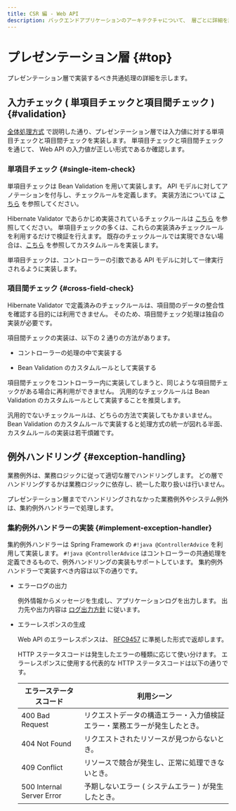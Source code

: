 ```yaml
---
title: CSR 編 - Web API
description: バックエンドアプリケーションのアーキテクチャについて、 層ごとに詳細を説明します。
---
```


# プレゼンテーション層 {#top}

プレゼンテーション層で実装するべき共通処理の詳細を示します。

## 入力チェック ( 単項目チェックと項目間チェック ) {#validation}

[全体処理方式](../global-function.md#validation-policy) で説明した通り、プレゼンテーション層では入力値に対する単項目チェックと項目間チェックを実装します。
単項目チェックと項目間チェックを通じて、 Web API の入力値が正しい形式であるか確認します。

### 単項目チェック {#single-item-check}

単項目チェックは Bean Validation を用いて実装します。
API モデルに対してアノテーションを付与し、チェックルールを定義します。
実装方法については [こちら](https://docs.jboss.org/hibernate/stable/validator/reference/en-US/html_single/#chapter-bean-constraints) を参照してください。

Hibernate Validator であらかじめ実装されているチェックルールは [こちら](https://docs.jboss.org/hibernate/stable/validator/reference/en-US/html_single/#section-builtin-constraints) を参照してください。
単項目チェックの多くは、これらの実装済みチェックルールを利用するだけで検証を行えます。
既存のチェックルールでは実現できない場合は、[こちら](https://docs.jboss.org/hibernate/stable/validator/reference/en-US/html_single/#validator-customconstraints-simple) を参照してカスタムルールを実装します。

単項目チェックは、コントローラーの引数である API モデルに対して一律実行されるように実装します。

### 項目間チェック {#cross-field-check}

Hibernate Validator で定義済みのチェックルールは、項目間のデータの整合性を確認する目的には利用できません。
そのため、項目間チェック処理は独自の実装が必要です。

項目間チェックの実装は、以下の 2 通りの方法があります。

- コントローラーの処理の中で実装する
  
- Bean Validation のカスタムルールとして実装する

項目間チェックをコントローラー内に実装してしまうと、同じような項目間チェックがある場合に再利用ができません。
汎用的なチェックルールは Bean Validation のカスタムルールとして実装することを推奨します。

汎用的でないチェックルールは、どちらの方法で実装してもかまいません。
Bean Validation のカスタムルールで実装すると処理方式の統一が図れる半面、カスタムルールの実装は若干煩雑です。

## 例外ハンドリング {#exception-handling}

業務例外は、業務ロジックに従って適切な層でハンドリングします。
どの層でハンドリングするかは業務ロジックに依存し、統一した取り扱いは行いません。

プレゼンテーション層まででハンドリングされなかった業務例外やシステム例外は、集約例外ハンドラーで処理します。

### 集約例外ハンドラーの実装 {#implement-exception-handler}

集約例外ハンドラーは Spring Framework の `#!java @ControllerAdvice` を利用して実装します。
`#!java @ControllerAdvice` はコントローラーの共通処理を定義できるもので、例外ハンドリングの実装もサポートしています。
集約例外ハンドラーで実装すべき内容は以下の通りです。

- エラーログの出力

    例外情報からメッセージを生成し、アプリケーションログを出力します。
    出力先や出力内容は [ログ出力方針](../../overview/java-application-processing-system/logging-policy.md#logging-policy) に従います。

- エラーレスポンスの生成

    Web API のエラーレスポンスは、 [RFC9457](https://datatracker.ietf.org/doc/html/rfc9457) に準拠した形式で返却します。

    HTTP ステータスコードは発生したエラーの種類に応じて使い分けます。
    エラーレスポンスに使用する代表的な HTTP ステータスコードは以下の通りです。

    | エラーステータスコード    | 利用シーン                                                                 |
    | ------------------------- | -------------------------------------------------------------------------- |
    | 400 Bad Request           | リクエストデータの構造エラー・入力値検証エラー・業務エラーが発生したとき。 |
    | 404 Not Found             | リクエストされたリソースが見つからないとき。                               |
    | 409 Conflict              | リソースで競合が発生し、正常に処理できないとき。                           |
    | 500 Internal Server Error | 予期しないエラー ( システムエラー ) が発生したとき。                       |
